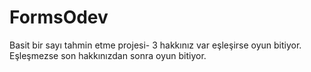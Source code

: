 # FormsOdev
Basit bir sayı tahmin etme projesi- 3 hakkınız var eşleşirse oyun bitiyor. Eşleşmezse son hakkınızdan sonra oyun bitiyor.
